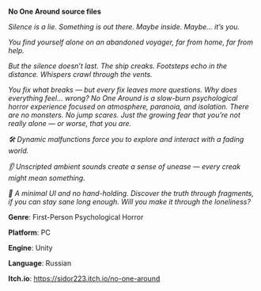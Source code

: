 **No One Around source files**

*Silence is a lie. Something is out there. Maybe inside. Maybe... it’s you.*
 
*You find yourself alone on an abandoned voyager, far from home, far from help.*

*But the silence doesn’t last. The ship creaks. Footsteps echo in the distance. Whispers crawl through the vents.*

*You fix what breaks — but every fix leaves more questions. Why does everything feel... wrong?
No One Around is a slow-burn psychological horror experience focused on atmosphere, paranoia, and isolation.
There are no monsters. No jump scares. Just the growing fear that you’re not really alone — or worse, that you are.*

*🛠️ Dynamic malfunctions force you to explore and interact with a fading world.*

*👂 Unscripted ambient sounds create a sense of unease — every creak might mean something.*

*🧠 A minimal UI and no hand-holding. Discover the truth through fragments, if you can stay sane long enough.
Will you make it through the loneliness?*

**Genre**: First-Person Psychological Horror

**Platform**: PC

**Engine**: Unity

**Language**: Russian

**Itch.io**: https://sidor223.itch.io/no-one-around
